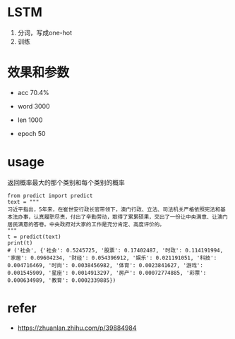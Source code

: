 # LSTM
1. 分词，写成one-hot
2. 训练

# 效果和参数

- acc 70.4%  

- word 3000
- len 1000
- epoch 50

# usage

返回概率最大的那个类别和每个类别的概率

```
from predict import predict
text = """
习近平指出，5年来，在崔世安行政长官带领下，澳门行政、立法、司法机关严格依照宪法和基本法办事，认真履职尽责，付出了辛勤劳动，取得了累累硕果，交出了一份让中央满意、让澳门居民满意的答卷。中央政府对大家的工作是充分肯定、高度评价的。
"""
t = predict(text)
print(t)
# ('社会', {'社会': 0.5245725, '股票': 0.17402487, '时政': 0.114191994, '家居': 0.09604234, '财经': 0.054396912, '娱乐': 0.021191051, '科技': 0.004716469, '时尚': 0.0038456982, '体育': 0.0023841627, '游戏': 0.001545909, '星座': 0.0014913297, '房产': 0.00072774885, '彩票': 0.000634989, '教育': 0.0002339885})

```




# refer
- https://zhuanlan.zhihu.com/p/39884984